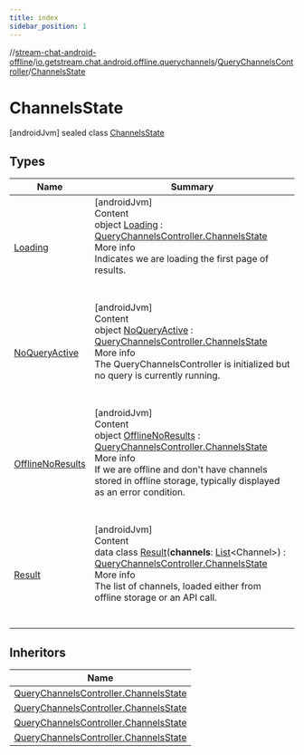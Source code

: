 ```yaml
---
title: index
sidebar_position: 1
---
```

//[stream-chat-android-offline](../../../../index.md)/[io.getstream.chat.android.offline.querychannels](../../index.md)/[QueryChannelsController](../index.md)/[ChannelsState](index.md)



# ChannelsState  
 [androidJvm] sealed class [ChannelsState](index.md)   


## Types  
  
|  Name |  Summary | 
|---|---|
| <a name="io.getstream.chat.android.offline.querychannels/QueryChannelsController.ChannelsState.Loading///PointingToDeclaration/"></a>[Loading](Loading/index.md)| <a name="io.getstream.chat.android.offline.querychannels/QueryChannelsController.ChannelsState.Loading///PointingToDeclaration/"></a>[androidJvm]  <br/>Content  <br/>object [Loading](Loading/index.md) : [QueryChannelsController.ChannelsState](index.md)  <br/>More info  <br/>Indicates we are loading the first page of results.  <br/><br/><br/>|
| <a name="io.getstream.chat.android.offline.querychannels/QueryChannelsController.ChannelsState.NoQueryActive///PointingToDeclaration/"></a>[NoQueryActive](NoQueryActive/index.md)| <a name="io.getstream.chat.android.offline.querychannels/QueryChannelsController.ChannelsState.NoQueryActive///PointingToDeclaration/"></a>[androidJvm]  <br/>Content  <br/>object [NoQueryActive](NoQueryActive/index.md) : [QueryChannelsController.ChannelsState](index.md)  <br/>More info  <br/>The QueryChannelsController is initialized but no query is currently running.  <br/><br/><br/>|
| <a name="io.getstream.chat.android.offline.querychannels/QueryChannelsController.ChannelsState.OfflineNoResults///PointingToDeclaration/"></a>[OfflineNoResults](OfflineNoResults/index.md)| <a name="io.getstream.chat.android.offline.querychannels/QueryChannelsController.ChannelsState.OfflineNoResults///PointingToDeclaration/"></a>[androidJvm]  <br/>Content  <br/>object [OfflineNoResults](OfflineNoResults/index.md) : [QueryChannelsController.ChannelsState](index.md)  <br/>More info  <br/>If we are offline and don't have channels stored in offline storage, typically displayed as an error condition.  <br/><br/><br/>|
| <a name="io.getstream.chat.android.offline.querychannels/QueryChannelsController.ChannelsState.Result///PointingToDeclaration/"></a>[Result](Result/index.md)| <a name="io.getstream.chat.android.offline.querychannels/QueryChannelsController.ChannelsState.Result///PointingToDeclaration/"></a>[androidJvm]  <br/>Content  <br/>data class [Result](Result/index.md)(**channels**: [List](https://kotlinlang.org/api/latest/jvm/stdlib/kotlin.collections/-list/index.html)&lt;Channel&gt;) : [QueryChannelsController.ChannelsState](index.md)  <br/>More info  <br/>The list of channels, loaded either from offline storage or an API call.  <br/><br/><br/>|


## Inheritors  
  
|  Name | 
|---|
| <a name="io.getstream.chat.android.offline.querychannels/QueryChannelsController.ChannelsState.NoQueryActive///PointingToDeclaration/"></a>[QueryChannelsController.ChannelsState](NoQueryActive/index.md)|
| <a name="io.getstream.chat.android.offline.querychannels/QueryChannelsController.ChannelsState.Loading///PointingToDeclaration/"></a>[QueryChannelsController.ChannelsState](Loading/index.md)|
| <a name="io.getstream.chat.android.offline.querychannels/QueryChannelsController.ChannelsState.OfflineNoResults///PointingToDeclaration/"></a>[QueryChannelsController.ChannelsState](OfflineNoResults/index.md)|
| <a name="io.getstream.chat.android.offline.querychannels/QueryChannelsController.ChannelsState.Result///PointingToDeclaration/"></a>[QueryChannelsController.ChannelsState](Result/index.md)|


